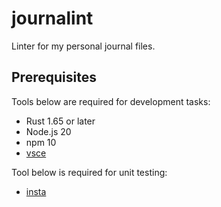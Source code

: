 # journalint

Linter for my personal journal files.

## Prerequisites

Tools below are required for development tasks:

- Rust 1.65 or later
- Node.js 20
- npm 10
- [vsce](https://github.com/microsoft/vscode-vsce)

Tool below is required for unit testing:

- [insta](https://insta.rs/)
